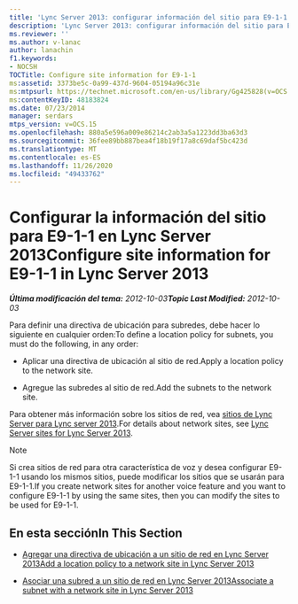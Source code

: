 ```yaml
---
title: 'Lync Server 2013: configurar información del sitio para E9-1-1'
description: 'Lync Server 2013: configurar información del sitio para E9-1-1.'
ms.reviewer: ''
ms.author: v-lanac
author: lanachin
f1.keywords:
- NOCSH
TOCTitle: Configure site information for E9-1-1
ms:assetid: 3373be5c-0a99-437d-9604-05194a96c31e
ms:mtpsurl: https://technet.microsoft.com/en-us/library/Gg425828(v=OCS.15)
ms:contentKeyID: 48183824
ms.date: 07/23/2014
manager: serdars
mtps_version: v=OCS.15
ms.openlocfilehash: 880a5e596a009e86214c2ab3a5a1223dd3ba63d3
ms.sourcegitcommit: 36fee89bb887bea4f18b19f17a8c69daf5bc423d
ms.translationtype: MT
ms.contentlocale: es-ES
ms.lasthandoff: 11/26/2020
ms.locfileid: "49433762"
---
```

# <a name="configure-site-information-for-e9-1-1-in-lync-server-2013"></a><span data-ttu-id="4c057-103">Configurar la información del sitio para E9-1-1 en Lync Server 2013</span><span class="sxs-lookup"><span data-stu-id="4c057-103">Configure site information for E9-1-1 in Lync Server 2013</span></span>

<div data-xmlns="http://www.w3.org/1999/xhtml">

<div class="topic" data-xmlns="http://www.w3.org/1999/xhtml" data-msxsl="urn:schemas-microsoft-com:xslt" data-cs="https://msdn.microsoft.com/">

<div data-asp="https://msdn2.microsoft.com/asp">



</div>

<div id="mainSection">

<div id="mainBody"><span data-ttu-id="4c057-104">

<span> </span></span><span class="sxs-lookup"><span data-stu-id="4c057-104">

<span> </span></span></span>

<span data-ttu-id="4c057-105">_**Última modificación del tema:** 2012-10-03_</span><span class="sxs-lookup"><span data-stu-id="4c057-105">_**Topic Last Modified:** 2012-10-03_</span></span>

<span data-ttu-id="4c057-106">Para definir una directiva de ubicación para subredes, debe hacer lo siguiente en cualquier orden:</span><span class="sxs-lookup"><span data-stu-id="4c057-106">To define a location policy for subnets, you must do the following, in any order:</span></span>

  - <span data-ttu-id="4c057-107">Aplicar una directiva de ubicación al sitio de red.</span><span class="sxs-lookup"><span data-stu-id="4c057-107">Apply a location policy to the network site.</span></span>

  - <span data-ttu-id="4c057-108">Agregue las subredes al sitio de red.</span><span class="sxs-lookup"><span data-stu-id="4c057-108">Add the subnets to the network site.</span></span>

<span data-ttu-id="4c057-109">Para obtener más información sobre los sitios de red, vea [sitios de Lync Server para Lync server 2013](lync-server-2013-sites.md).</span><span class="sxs-lookup"><span data-stu-id="4c057-109">For details about network sites, see [Lync Server sites for Lync Server 2013](lync-server-2013-sites.md).</span></span>

<div>


> [!NOTE]  
> <span data-ttu-id="4c057-110">Si crea sitios de red para otra característica de voz y desea configurar E9-1-1 usando los mismos sitios, puede modificar los sitios que se usarán para E9-1-1.</span><span class="sxs-lookup"><span data-stu-id="4c057-110">If you create network sites for another voice feature and you want to configure E9-1-1 by using the same sites, then you can modify the sites to be used for E9-1-1.</span></span>



</div>

<div>

## <a name="in-this-section"></a><span data-ttu-id="4c057-111">En esta sección</span><span class="sxs-lookup"><span data-stu-id="4c057-111">In This Section</span></span>

  - [<span data-ttu-id="4c057-112">Agregar una directiva de ubicación a un sitio de red en Lync Server 2013</span><span class="sxs-lookup"><span data-stu-id="4c057-112">Add a location policy to a network site in Lync Server 2013</span></span>](lync-server-2013-add-a-location-policy-to-a-network-site.md)

  - [<span data-ttu-id="4c057-113">Asociar una subred a un sitio de red en Lync Server 2013</span><span class="sxs-lookup"><span data-stu-id="4c057-113">Associate a subnet with a network site in Lync Server 2013</span></span>](lync-server-2013-associate-a-subnet-with-a-network-site.md)

<span data-ttu-id="4c057-114"></div>

</div>

<span> </span>

</div>

</div>

</span><span class="sxs-lookup"><span data-stu-id="4c057-114"></div>

</div>

<span> </span>

</div>

</div>

</span></span></div>

